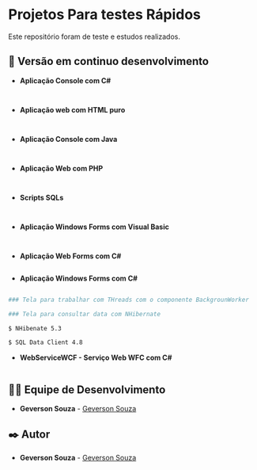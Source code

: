 # Projetos Para testes Rápidos
Este repositório foram de teste e estudos realizados.

## 📌 Versão em continuo desenvolvimento

* **Aplicação Console com C#**

```bash



```

* **Aplicação web com HTML puro**

```bash



```

* **Aplicação Console com Java**

```bash



```

* **Aplicação Web com PHP**

```bash



```

* **Scripts SQLs**

```bash



```

* **Aplicação Windows Forms com Visual Basic**

```bash



```


* **Aplicação Web Forms com C#**

```bash


```

* **Aplicação Windows Forms com C#**

```bash

### Tela para trabalhar com THreads com o componente BackgrounWorker

### Tela para consultar data com NHibernate

$ NHibenate 5.3

$ SQL Data Client 4.8

```

* **WebServiceWCF - Serviço Web WFC com C#**

```bash

```

## 👨‍💻 Equipe de Desenvolvimento

* **Geverson Souza** - [Geverson Souza](https://www.linkedin.com/in/srgeverson/)

## ✒️ Autor

* **Geverson Souza** - [Geverson Souza](https://www.linkedin.com/in/srgeverson/)